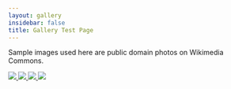 ```yaml
---
layout: gallery
insidebar: false
title: Gallery Test Page
---
```


Sample images used here are public domain photos on Wikimedia Commons.

<div id="lightgallery">
  <a href="https://upload.wikimedia.org/wikipedia/commons/a/a8/109_--_Municipal_Pier%2C_Bar_Harbor%2C_Maine_%289B-H1513%29.jpg">
      <img src="https://upload.wikimedia.org/wikipedia/commons/thumb/a/a8/109_--_Municipal_Pier%2C_Bar_Harbor%2C_Maine_%289B-H1513%29.jpg/240px-109_--_Municipal_Pier%2C_Bar_Harbor%2C_Maine_%289B-H1513%29.jpg" />
  </a>
  <a href="https://upload.wikimedia.org/wikipedia/commons/0/01/109th_Field_Artillery_Armory%2C_Kingston%2C_PA_%2863542%29.jpg">
      <img src="https://upload.wikimedia.org/wikipedia/commons/thumb/0/01/109th_Field_Artillery_Armory%2C_Kingston%2C_PA_%2863542%29.jpg/240px-109th_Field_Artillery_Armory%2C_Kingston%2C_PA_%2863542%29.jpg" />
  </a>
  <a href="https://upload.wikimedia.org/wikipedia/commons/2/23/109th_Field_Artillery_Armory%2C_Kingston%2C_PA_%2873917%29.jpg">
      <img src="https://upload.wikimedia.org/wikipedia/commons/thumb/2/23/109th_Field_Artillery_Armory%2C_Kingston%2C_PA_%2873917%29.jpg/240px-109th_Field_Artillery_Armory%2C_Kingston%2C_PA_%2873917%29.jpg" />
  </a>
  <a href="https://upload.wikimedia.org/wikipedia/commons/9/99/10th_Reconnaissance_Group_-_F-6_Mustang_42-103382.jpg">
      <img src="https://upload.wikimedia.org/wikipedia/commons/thumb/9/99/10th_Reconnaissance_Group_-_F-6_Mustang_42-103382.jpg/240px-10th_Reconnaissance_Group_-_F-6_Mustang_42-103382.jpg" />
  </a>
</div>

<script type="text/javascript">
    $(document).ready(function() {
        $("#lightgallery").lightGallery();
    });
</script>
